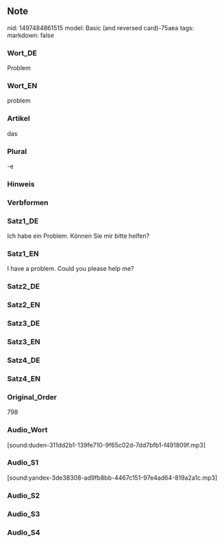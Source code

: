 ## Note
nid: 1497484861515
model: Basic (and reversed card)-75aea
tags: 
markdown: false

### Wort_DE
Problem

### Wort_EN
problem

### Artikel
das

### Plural
-e

### Hinweis


### Verbformen


### Satz1_DE
Ich habe ein Problem. Können Sie mir bitte helfen?

### Satz1_EN
I have a problem. Could you please help me?

### Satz2_DE


### Satz2_EN


### Satz3_DE


### Satz3_EN


### Satz4_DE


### Satz4_EN


### Original_Order
798

### Audio_Wort
[sound:duden-311dd2b1-139fe710-9f65c02d-7dd7bfb1-f491809f.mp3]

### Audio_S1
[sound:yandex-3de38308-ad9fb8bb-4467c151-97e4ad64-819a2a1c.mp3]

### Audio_S2


### Audio_S3


### Audio_S4

